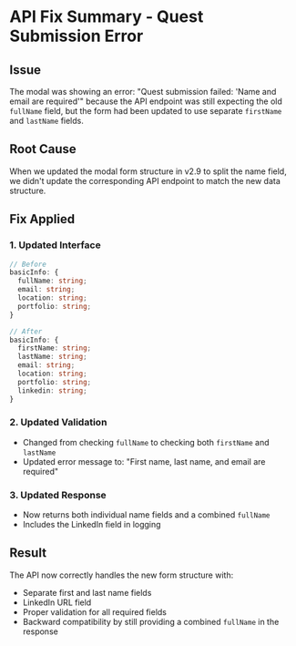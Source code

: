 # API Fix Summary - Quest Submission Error

## Issue
The modal was showing an error: "Quest submission failed: 'Name and email are required'" because the API endpoint was still expecting the old `fullName` field, but the form had been updated to use separate `firstName` and `lastName` fields.

## Root Cause
When we updated the modal form structure in v2.9 to split the name field, we didn't update the corresponding API endpoint to match the new data structure.

## Fix Applied

### 1. Updated Interface
```typescript
// Before
basicInfo: {
  fullName: string;
  email: string;
  location: string;
  portfolio: string;
}

// After
basicInfo: {
  firstName: string;
  lastName: string;
  email: string;
  location: string;
  portfolio: string;
  linkedin: string;
}
```

### 2. Updated Validation
- Changed from checking `fullName` to checking both `firstName` and `lastName`
- Updated error message to: "First name, last name, and email are required"

### 3. Updated Response
- Now returns both individual name fields and a combined `fullName`
- Includes the LinkedIn field in logging

## Result
The API now correctly handles the new form structure with:
- Separate first and last name fields
- LinkedIn URL field
- Proper validation for all required fields
- Backward compatibility by still providing a combined `fullName` in the response 
